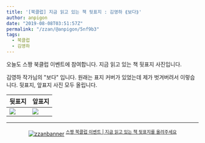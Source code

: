 ```yaml
---
title: '[북클럽] 지금 읽고 있는 책 뒷표지 : 김영하 ⟪보다⟫'
author: anpigon
date: "2019-08-08T03:51:57Z"
permalink: "/zzan/@anpigon/5nf9b3"
tags:
  - 북클럽
  - 김영하
---
```


오늘도 스짱 북클럽 이벤트에 참여합니다. 지금 읽고 있는 책 뒷표지 사진입니다. 

김영하 작가님의 "보다" 입니다. 원래는 표지 커버가 있었는데 제가 벗겨버려서 이렇습니다. 뒷표지, 앞표지 사진 모두 올립니다.

|뒷표지|앞표지|
|-|-|
|![](https://cdn.steemitimages.com/DQmNugKAj5aycVKD9CUhvoPgmUAV23gJnwGfBAhx8XA4zzT/KakaoTalk_Photo_2019-08-08-12-43-40.jpeg)|![](https://cdn.steemitimages.com/DQmZYQe38B8q9Ejou4yZqQJZaBTCfFpydWf2swPjQpG1btU/KakaoTalk_Photo_2019-08-08-12-43-35.jpeg)|

***

<center><a href="https://www.steemzzang.com"><img src="https://cdn.steemitimages.com/DQmNRsTCCtzVe8AiEsCEYm35cTAzqeMMLuPCBRuJTiRJqeo/zzanbanner.jpg" alt="zzanbanner" style="margin:0"/></a> 
<sup><a href="https://www.steemzzang.com/zzan/@book.club/or">스짱 북클럽 이벤트 | 지금 읽고 있는 책 뒷표지를 올려주세요</a></sup></center>

